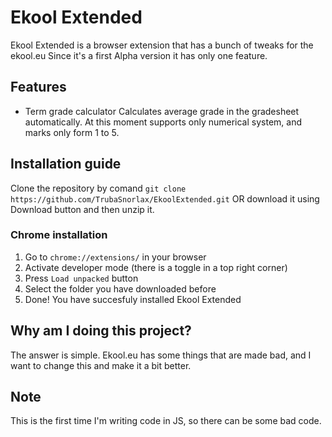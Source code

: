 # Ekool Extended
Ekool Extended is a browser extension that has a bunch of tweaks for the ekool.eu
Since it's a first Alpha version it has only one feature.

## Features

 - Term grade calculator
	 Calculates average grade in the gradesheet automatically. At this moment supports only numerical system, and marks only form 1 to 5. 

## Installation guide

 Clone the repository by comand `git clone https://github.com/TrubaSnorlax/EkoolExtended.git` OR download it using Download button and then unzip it.

### Chrome installation

 1. Go to `chrome://extensions/` in your browser
 2. Activate developer mode (there is a toggle in a top right corner)
 3. Press `Load unpacked` button
 4. Select the folder you have downloaded before
 5. Done! You have succesfuly installed Ekool Extended

## Why am I doing this project?
The answer is simple. Ekool.eu has some things that are made bad, and I want to change this and make it a bit better.

## Note
This is the first time I'm writing code in JS, so there can be some bad code.
